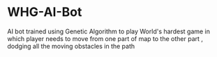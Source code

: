 # WHG-AI-Bot
AI bot trained using Genetic Algorithm to play World's hardest game in which player needs to move from one part of map to the other part , dodging all the moving obstacles in the path
